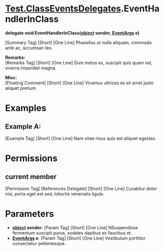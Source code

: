 # [Test.ClassEventsDelegates](Test.ClassEventsDelegates.md).EventHandlerInClass

**delegate void EventHandlerInClass([object](https://docs.microsoft.com/en-us/dotnet/api/system.object) sender, [EventArgs](https://docs.microsoft.com/en-us/dotnet/api/system.eventargs) e)**

[Summary Tag] [Short] [One Line] Phasellus ut nulla aliquam, commodo ante ac, accumsan leo.  
  
**Remarks:**  
[Remarks Tag] [Short] [One Line] Duis metus ex, suscipit quis quam vel, viverra imperdiet magna.  
  
**Misc:**  
[Floating Comment] [Short] [One Line] Vivamus ultrices ex sit amet justo aliquet pretium.  

# Examples

## Example A:

[Example Tag] [Short] [One Line] Nam vitae risus quis est aliquet egestas.  

# Permissions

## current member

[Permission Tag] [References Delegate] [Short] [One Line] Curabitur dolor nisi, porta eget est sed, lobortis venenatis ligula.

# Parameters

* **[object](https://docs.microsoft.com/en-us/dotnet/api/system.object) sender**: [Param Tag] [Short] [One Line] NSuspendisse fermentum suscipit purus, sodales dapibus ex faucibus et.  
* **[EventArgs](https://docs.microsoft.com/en-us/dotnet/api/system.eventargs) e**: [Param Tag] [Short] [One Line] Vestibulum porttitor consectetur pellentesque.  

